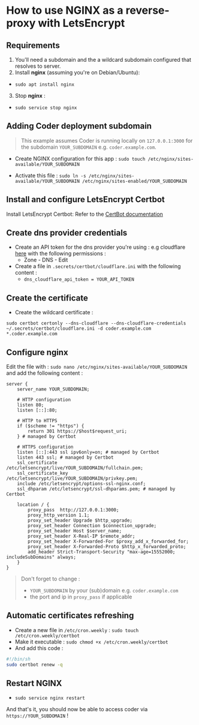 # How to use NGINX as a reverse-proxy with LetsEncrypt

## Requirements

1. You'll need a subdomain and the a wildcard subdomain configured that resolves to server.
2. Install **nginx** (assuming you're on Debian/Ubuntu):

- `sudo apt install nginx`

3. Stop **nginx** :

- `sudo service stop nginx`

## Adding Coder deployment subdomain

> This example assumes Coder is running locally on `127.0.0.1:3000` for the subdomain `YOUR_SUBDOMAIN` e.g. `coder.example.com`.

- Create NGINX configuration for this app : `sudo touch /etc/nginx/sites-available/YOUR_SUBDOMAIN`

- Activate this file : `sudo ln -s /etc/nginx/sites-available/YOUR_SUBDOMAIN /etc/nginx/sites-enabled/YOUR_SUBDOMAIN`

## Install and configure LetsEncrypt Certbot

Install LetsEncrypt Certbot: Refer to the [CertBot documentation](https://certbot.eff.org/instructions?ws=other&os=pip&tab=wildcard)

## Create dns provider credentials

- Create an API token for the dns provider you're using : e.g cloudflare [here](https://dash.cloudflare.com/profile/api-tokens) with the following permissions :
  - Zone - DNS - Edit
- Create a file in `.secrets/certbot/cloudflare.ini` with the following content :
  - `dns_cloudflare_api_token = YOUR_API_TOKEN`

## Create the certificate

- Create the wildcard certificate :

```console
sudo certbot certonly --dns-cloudflare --dns-cloudflare-credentials ~/.secrets/certbot/cloudflare.ini -d coder.example.com *.coder.example.com
```

## Configure nginx

Edit the file with : `sudo nano /etc/nginx/sites-available/YOUR_SUBDOMAIN` and add the following content :

```nginx
server {
    server_name YOUR_SUBDOMAIN;

    # HTTP configuration
    listen 80;
    listen [::]:80;

    # HTTP to HTTPS
    if ($scheme != "https") {
        return 301 https://$host$request_uri;
    } # managed by Certbot

    # HTTPS configuration
    listen [::]:443 ssl ipv6only=on; # managed by Certbot
    listen 443 ssl; # managed by Certbot
    ssl_certificate /etc/letsencrypt/live/YOUR_SUBDOMAIN/fullchain.pem;
    ssl_certificate_key /etc/letsencrypt/live/YOUR_SUBDOMAIN/privkey.pem;
    include /etc/letsencrypt/options-ssl-nginx.conf;
    ssl_dhparam /etc/letsencrypt/ssl-dhparams.pem; # managed by Certbot

    location / {
        proxy_pass  http://127.0.0.1:3000;
        proxy_http_version 1.1;
        proxy_set_header Upgrade $http_upgrade;
        proxy_set_header Connection $connection_upgrade;
        proxy_set_header Host $server_name;
        proxy_set_header X-Real-IP $remote_addr;
        proxy_set_header X-Forwarded-For $proxy_add_x_forwarded_for;
        proxy_set_header X-Forwarded-Proto $http_x_forwarded_proto;
        add_header Strict-Transport-Security "max-age=15552000; includeSubDomains" always;
    }
}
```

> Don't forget to change :
>
> - `YOUR_SUBDOMAIN` by your (sub)domain e.g. `coder.example.com`
> - the port and ip in `proxy_pass` if applicable

## Automatic certificates refreshing

- Create a new file in `/etc/cron.weekly` : `sudo touch /etc/cron.weekly/certbot`
- Make it executable : `sudo chmod +x /etc/cron.weekly/certbot`
- And add this code :

```sh
#!/bin/sh
sudo certbot renew -q
```

## Restart NGINX

- `sudo service nginx restart`

And that's it, you should now be able to access coder via `https://YOUR_SUBDOMAIN` !
